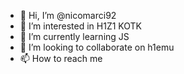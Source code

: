 - 👋 Hi, I’m @nicomarci92
- 👀 I’m interested in H1Z1 KOTK
- 🌱 I’m currently learning JS
- 💞️ I’m looking to collaborate on h1emu
- 📫 How to reach me 

<!---
nicomarci92/nicomarci92 is a ✨ special ✨ repository because its `README.md` (this file) appears on your GitHub profile.
You can click the Preview link to take a look at your changes.
--->
